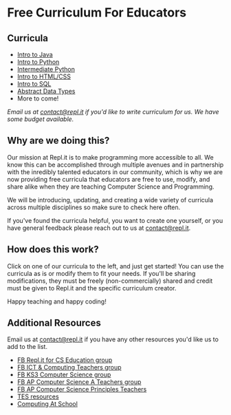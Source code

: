 # **Free Curriculum For Educators**

## Curricula
- [Intro to Java](https://docs.repl.it/curriculum/introJava)
- [Intro to Python](https://docs.repl.it/curriculum/introPython)
- [Intermediate Python](https://docs.repl.it/curriculum/intermediatePython)
- [Intro to HTML/CSS](https://docs.repl.it/curriculum/introHTMLCSS)
- [Intro to SQL](https://docs.repl.it/curriculum/introSQL)
- [Abstract Data Types](https://docs.repl.it/curriculum/abstractData)
- More to come! 

*Email us at contact@repl.it if you'd like to write curriculum for us. We have some budget available.*

## **Why are we doing this?**

Our mission at Repl.it is to make programming more accessible to all. We know this can be accomplished through multiple avenues and in partnership with the inredibly talented educators in our community, which is why we are now providing free curricula that educators are free to use, modify, and share alike when they are teaching Computer Science and Programming.

We will be introducing, updating, and creating a wide variety of curricula across multiple disciplines so make sure to check here often.

If you've found the curricula helpful, you want to create one yourself, or you have general feedback please reach out to us at contact@repl.it.

## **How does this work?**

Click on one of our curricula to the left, and just get started! You can use the curricula as is or modify them to fit your needs. If you'll be sharing modifications, they must be freely (non-commercially) shared and credit must be given to Repl.it and the specific curriculum creator. 

Happy teaching and happy coding!

## **Additional Resources**

Email us at contact@repl.it if you have any other resources you'd like us to add to the list.

- [FB Repl.it for CS Education group](https://www.facebook.com/groups/replitforcseducation/)
- [FB ICT & Computing Teachers group](https://www.facebook.com/groups/ict.computing/)
- [FB KS3 Computer Science group](https://www.facebook.com/groups/ks3computing/)
- [FB AP Computer Science A Teachers group](https://www.facebook.com/groups/APComputerScienceTeachers/)
- [FB AP Computer Science Principles Teachers](https://www.facebook.com/groups/APComputerSciencePrinciples)
- [TES resources](https://www.tes.com/teaching-resources)
- [Computing At School](https://www.computingatschool.org.uk/)